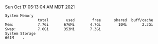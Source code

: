 Sun Oct 17 06:13:04 AM MDT 2021
```bash
System Memory
               total        used        free      shared  buff/cache   available
Mem:           7.7Gi       676Mi       4.7Gi        10Mi       2.3Gi       6.7Gi
Swap:          7.6Gi       353Mi       7.3Gi
System Storage
661M	.
```

